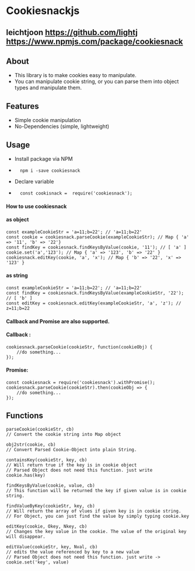 # Cookiesnackjs
## leichtjoon https://github.com/lightj https://www.npmjs.com/package/cookiesnack
## About
- This library is to make cookies easy to manipulate.
- You can manipulate cookie string, or you can parse them into object types and manipulate them.

## Features
 - Simple cookie manipulation
 - No-Dependencies (simple, lightweight)

## Usage
- Install package via NPM
-       npm i -save cookiesnack
- Declare variable
-       const cookisnack =  require('cookiesnack');

#### How to use cookiesnack
#### as object
    const exampleCookieStr = 'a=11;b=22'; // 'a=11;b=22'
    const cookie = cookiesnack.parseCookie(exampleCookieStr); // Map { 'a' => '11', 'b' => '22'}
    const findKey = cookiesnack.findKeysByValue(cookie, '11'); // [ 'a' ]
    cookie.set('a','123'); // Map { 'a' => '123', 'b' => '22' }
    cookiesnack.editKey(cookie, 'a', 'x'); // Map { 'b' => '22', 'x' => '123' }
#### as string
    const exampleCookieStr = 'a=11;b=22'; // 'a=11;b=22'
    const findKey = cookiesnack.findKeysByValue(exampleCookieStr, '22'); // [ 'b' ]
    const editKey = cookiesnack.editKey(exampleCookieStr, 'a', 'z'); // z=11;b=22
#### Callback and Promise are also supported.
#### Callback :
    cookiesnack.parseCookie(cookieStr, function(cookieObj) {
        //do something...
    });
#### Promise:
    const cookiesnack = require('cookiesnack').withPromise();
    cookiesnack.parseCookie(cookieStr).then(cookieObj => {
        //do something...
    });


## Functions
    parseCookie(cookieStr, cb)
    // Convert the cookie string into Map object

    obj2str(cookie, cb)
    // Convert Parsed Cookie-Object into plain String.

    containsKey(cookieStr, key, cb)
    // Will return true if the key is in cookie object
    // Parsed Object does not need this function. just write cookie.has(key)

    findKeysByValue(cookie, value, cb)
    // This function will be returned the key if given value is in cookie string.

    findValueByKey(cookieStr, key, cb)
    // Will return the array of vlues if given key is in cookie string.
    // For Object, you can just find the value by simply typing cookie.key

    editKey(cookie, Okey, Nkey, cb)
    // Changes the key value in the cookie. The value of the original key will disappear.

    editValue(cookieStr, key, Nval, cb)
    // edits the value referenced by key to a new value
    // Parsed Object does not need this function. just write -> cookie.set('key', value)
